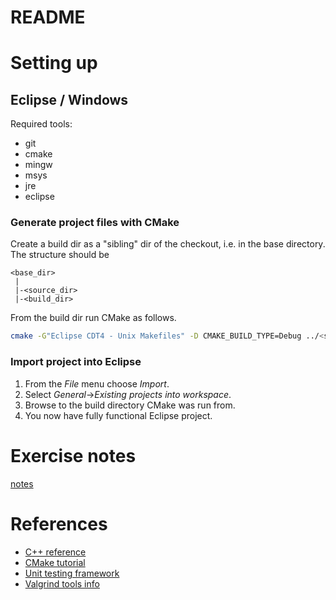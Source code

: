 # README #

# Setting up #

## Eclipse / Windows ##
Required tools:

* git
* cmake
* mingw
* msys
* jre
* eclipse

### Generate project files with CMake ###

Create a build dir as a "sibling" dir of the checkout, i.e. in the base directory.
The structure should be
```
<base_dir>
 |
 |-<source_dir>
 |-<build_dir>
```

From the build dir run CMake as follows.

``` bash
cmake -G"Eclipse CDT4 - Unix Makefiles" -D CMAKE_BUILD_TYPE=Debug ../<source_dir>
```

### Import project into Eclipse ###

1. From the _File_ menu choose _Import_.
2. Select _General_->_Existing projects into workspace_.
3. Browse to the build directory CMake was run from.
4. You now have fully functional Eclipse project.

# Exercise notes
[notes](Exercise_Notes.md)

# References

* [C++ reference](http://en.cppreference.com/w/)
* [CMake tutorial](https://cmake.org/cmake-tutorial/)
* [Unit testing framework](https://github.com/philsquared/Catch/blob/master/docs/tutorial.md)
* [Valgrind tools info](http://valgrind.org/info/tools.html)
